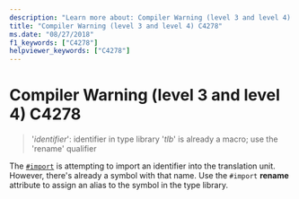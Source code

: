 ```yaml
---
description: "Learn more about: Compiler Warning (level 3 and level 4) C4278"
title: "Compiler Warning (level 3 and level 4) C4278"
ms.date: "08/27/2018"
f1_keywords: ["C4278"]
helpviewer_keywords: ["C4278"]
---
```

# Compiler Warning (level 3 and level 4) C4278

> '*identifier*': identifier in type library '*tlb*' is already a macro; use the 'rename' qualifier

The [`#import`](../../preprocessor/hash-import-directive-cpp.md) is attempting to import an identifier into the translation unit. However, there's already a symbol with that name. Use the `#import` **rename** attribute to assign an alias to the symbol in the type library.
